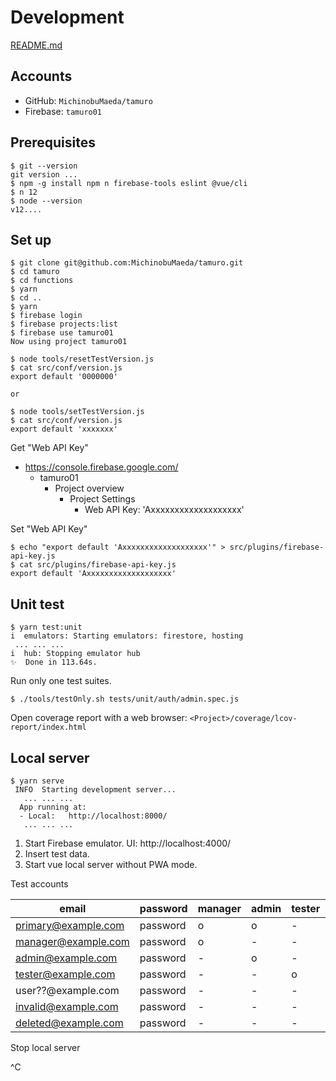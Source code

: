 Development
=====

[README.md](../README.md)

## Accounts

- GitHub: ``MichinobuMaeda/tamuro``
- Firebase: ``tamuro01``

## Prerequisites

```
$ git --version
git version ...
$ npm -g install npm n firebase-tools eslint @vue/cli
$ n 12
$ node --version
v12....
```

## Set up

```
$ git clone git@github.com:MichinobuMaeda/tamuro.git
$ cd tamuro
$ cd functions
$ yarn
$ cd ..
$ yarn
$ firebase login
$ firebase projects:list
$ firebase use tamuro01
Now using project tamuro01

$ node tools/resetTestVersion.js
$ cat src/conf/version.js
export default '0000000'

or

$ node tools/setTestVersion.js
$ cat src/conf/version.js
export default 'xxxxxxx'
```

Get "Web API Key"

- https://console.firebase.google.com/
    - tamuro01
        - Project overview
            - Project Settings
                - Web API Key: 'Axxxxxxxxxxxxxxxxxxx'

Set "Web API Key"

```
$ echo "export default 'Axxxxxxxxxxxxxxxxxxx'" > src/plugins/firebase-api-key.js
$ cat src/plugins/firebase-api-key.js
export default 'Axxxxxxxxxxxxxxxxxxx'
```

## Unit test

```
$ yarn test:unit
i  emulators: Starting emulators: firestore, hosting
 ... ... ...
i  hub: Stopping emulator hub
✨  Done in 113.64s.
```

Run only one test suites.

```
$ ./tools/testOnly.sh tests/unit/auth/admin.spec.js
```

Open coverage report with a web browser: ``<Project>/coverage/lcov-report/index.html``

## Local server

```
$ yarn serve
 INFO  Starting development server...
   ... ... ...
  App running at:
  - Local:   http://localhost:8000/
   ... ... ...
```

1. Start Firebase emulator. UI: http://localhost:4000/
2. Insert test data.
3. Start vue local server without PWA mode.

Test accounts

| email | password | manager | admin | tester | valid | deleted |
| --- | --- | --- | --- | --- | --- | --- |
| primary@example.com | password | o | o | - | o | - |
| manager@example.com | password | o | - | - | o | - |
| admin@example.com | password | - | o | - | o | - |
| tester@example.com | password | - | - | o | o | - |
| user??@example.com | password | - | - | - | o | - |
| invalid@example.com | password | - | - | - | - | - |
| deleted@example.com | password | - | - | - | o | o |


Stop local server

^C
